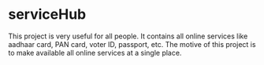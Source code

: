 # serviceHub
This project is very useful for all people. It contains all online services like aadhaar card, PAN card, voter ID, passport, etc. The motive of this project is to make available all online services at a single place.
